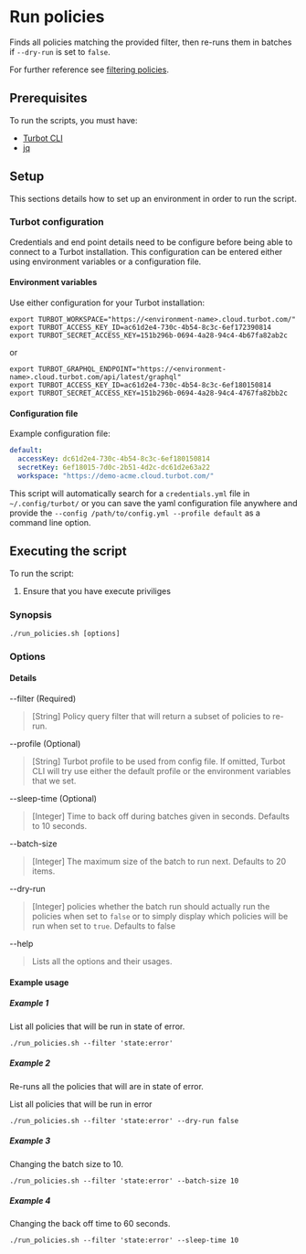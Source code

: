 # Run policies

Finds all policies matching the provided filter, then re-runs them in batches if `--dry-run` is set to `false`.

For further reference see [filtering policies](https://turbot.com/v5/docs/reference/filter/policies#filtering-policies).

## Prerequisites

To run the scripts, you must have:

- [Turbot CLI](https://turbot.com/v5/developers/)
- [jq](https://stedolan.github.io/jq/download/)

## Setup

This sections details how to set up an environment in order to run the script.

### Turbot configuration

Credentials and end point details need to be configure before being able to connect to a Turbot installation.
This configuration can be entered either using environment variables or a configuration file.

#### Environment variables

Use either configuration for your Turbot installation:

```shell
export TURBOT_WORKSPACE="https://<environment-name>.cloud.turbot.com/"
export TURBOT_ACCESS_KEY_ID=ac61d2e4-730c-4b54-8c3c-6ef172390814
export TURBOT_SECRET_ACCESS_KEY=151b296b-0694-4a28-94c4-4b67fa82ab2c
```

or

```shell
export TURBOT_GRAPHQL_ENDPOINT="https://<environment-name>.cloud.turbot.com/api/latest/graphql"
export TURBOT_ACCESS_KEY_ID=ac61d2e4-730c-4b54-8c3c-6ef180150814
export TURBOT_SECRET_ACCESS_KEY=151b296b-0694-4a28-94c4-4767fa82bb2c
```

#### Configuration file

Example configuration file:

```yaml
default:
  accessKey: dc61d2e4-730c-4b54-8c3c-6ef180150814
  secretKey: 6ef18015-7d0c-2b51-4d2c-dc61d2e63a22
  workspace: "https://demo-acme.cloud.turbot.com/"
```

This script will automatically search for a `credentials.yml` file in `~/.config/turbot/` or you can save the yaml configuration file anywhere and provide the `--config /path/to/config.yml --profile default` as a command line option.

## Executing the script

To run the script:

1. Ensure that you have execute priviliges

### Synopsis

```shell
./run_policies.sh [options]
```

### Options

#### Details

--filter (Required)

> [String] Policy query filter that will return a subset of policies to re-run.

--profile (Optional)

> [String] Turbot profile to be used from config file.
> If omitted, Turbot CLI will try use either the default profile or the environment variables that we set.

--sleep-time (Optional)

> [Integer] Time to back off during batches given in seconds.
> Defaults to 10 seconds.

--batch-size

> [Integer] The maximum size of the batch to run next.
> Defaults to 20 items.

--dry-run

> [Integer] policies whether the batch run should actually run the policies when set to `false` or to simply display which policies will be run when set to `true`.
> Defaults to false

--help

> Lists all the options and their usages.

#### Example usage

##### Example 1

List all policies that will be run in state of error.

```shell
./run_policies.sh --filter 'state:error'
```

##### Example 2

Re-runs all the policies that will are in state of error.

List all policies that will be run in error

```shell
./run_policies.sh --filter 'state:error' --dry-run false
```

##### Example 3

Changing the batch size to 10.

```shell
./run_policies.sh --filter 'state:error' --batch-size 10
```

##### Example 4

Changing the back off time to 60 seconds.

```shell
./run_policies.sh --filter 'state:error' --sleep-time 10
```
